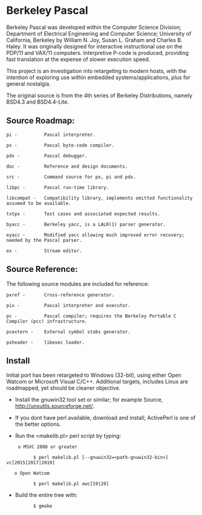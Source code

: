 # Berkeley Pascal

Berkeley Pascal was developed within the Computer Science Division; Department of Electrical Engineering and Computer Science;
University of California, Berkeley by William N. Joy, Susan L. Graham and Charles B. Haley. It was originally designed for interactive instructional use on the PDP/11 and VAX/11 computers. Interpretive P-code is produced, providing fast translation at the expense of slower execution speed. 

This project is an investigation into retargeting to modern hosts, with the intention of exploring use within embedded systems/applications, plus for general nostalgia.  

The original source is from the 4th series of Berkeley Distributions, namely BSD4.3 and BSD4.4-Lite.

## Source Roadmap:

    pi -          Pascal interpreter.

    px -          Pascal byte-code compiler.
 
    pdx -         Pascal debugger.

    doc -         Reference and design documents.
 
    src -         Command source for px, pi and pdx.

    libpc -       Pascal run-time library.

    libcompat -   Compatibility library, implements omitted functionality assumed to be available.

    txtpx -       Test cases and associated expected results.

    byacc -       Berkeley yacc, is a LALR(1) parser generator.

    eyacc -       Modified yacc allowing much improved error recovery; needed by the Pascal parser.
    
    ex -          Stream editor.   

## Source Reference:

The following source modules are included for reference: 
   
    pxref -       Cross-reference generator.

    pix -         Pascal interpreter and executor.

    pc -          Pascal compiler; requires the Berkeley Portable C Compiler (pcc) infrastructure.

    pcextern -    External symbol stabs generator.

    pxheader -    libexec loader. 
 
 
## Install
 
Initial port has been retargeted to Windows (32-bit), using either Open Watcom or Microsoft Visual C/C++.
Additional targets, includes Linux are roadmapped, yet should be cleaner objective.
  
* Install the gnuwin32 tool set or similar; for example Source, http://unxutils.sourceforge.net/.

* If you dont have perl available, download and install; ActivePerl is one of the better options. 

* Run the <makelib.pl> perl script by typing:
 
       o MSVC 2008 or greater

```
          $ perl makelib.pl [--gnuwin32=<path-gnuwin32-bin>] vc[2015|2017|2019]
```

       o Open Watcom

```
          $ perl makelib.pl owc[19|20]
```

* Build the entire tree with:

```
          $ gmake
```
